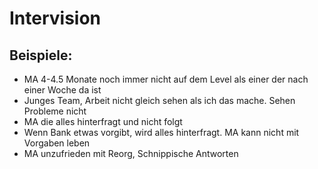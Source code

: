 # Intervision

## Beispiele:

* MA 4-4.5 Monate  noch immer nicht auf dem Level als einer der nach einer Woche da ist
* Junges Team, Arbeit nicht gleich sehen als ich das mache. Sehen Probleme nicht
* MA die alles hinterfragt und nicht folgt
* Wenn Bank etwas vorgibt, wird alles hinterfragt. MA kann nicht mit Vorgaben leben
* MA unzufrieden  mit Reorg, Schnippische Antworten









  
  


